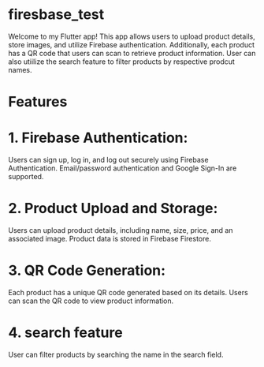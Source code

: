 # firesbase_test

Welcome to my Flutter app! This app allows users to upload product details, store images, and utilize Firebase authentication. Additionally, each product has a QR code that users can scan to retrieve product information. User can also utiilize the search feature to filter products by respective prodcut names.

# Features

# 1. Firebase Authentication:
   Users can sign up, log in, and log out securely using Firebase Authentication.
   Email/password authentication and Google Sign-In are supported.
# 2. Product Upload and Storage:
   Users can upload product details, including name, size, price, and an associated image.
   Product data is stored in Firebase Firestore.
# 3. QR Code Generation:
   Each product has a unique QR code generated based on its details.
   Users can scan the QR code to view product information.
# 4. search feature
   User can filter products by searching the name in the search field.
